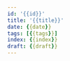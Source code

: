 ```yaml
---
id: '{{id}}'
title: '{{title}}'
date: {{date}}
tags: [{{tags}}]
index: {{index}}
draft: {{draft}}
---
```




<!--more-->
